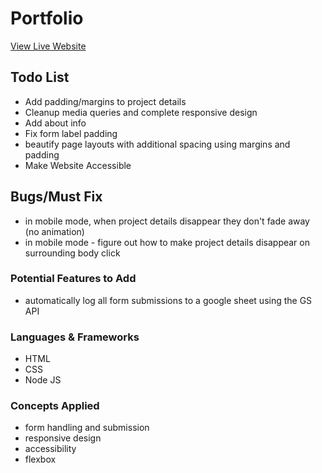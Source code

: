 # Portfolio

[View Live Website](https://daverich.dev)

## Todo List
- Add padding/margins to project details
- Cleanup media queries and complete responsive design
- Add about info
- Fix form label padding
- beautify page layouts with additional spacing using margins and padding
- Make Website Accessible

## Bugs/Must Fix

- in mobile mode, when project details disappear they don't fade away (no animation)
- in mobile mode - figure out how to make project details disappear on surrounding body click

### Potential Features to Add

- automatically log all form submissions to a google sheet using the GS API  

### Languages & Frameworks

- HTML
- CSS
- Node JS

### Concepts Applied

- form handling and submission
- responsive design
- accessibility
- flexbox